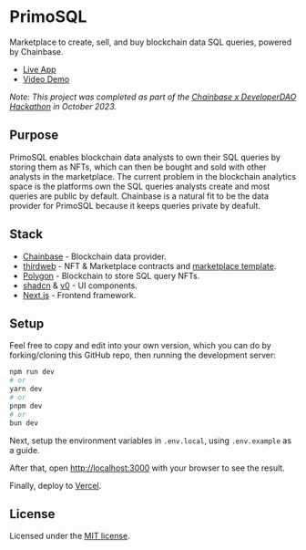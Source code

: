 # PrimoSQL

Marketplace to create, sell, and buy blockchain data SQL queries, powered by Chainbase.

- [Live App](https://primo-sql.vercel.app/)
- [Video Demo](https://youtu.be/JNm-zLGqZOg)

_Note: This project was completed as part of the [Chainbase x DeveloperDAO Hackathon](https://twitter.com/developer_dao/status/1713991958249550271) in October 2023._

## Purpose

PrimoSQL enables blockchain data analysts to own their SQL queries by storing them as NFTs, which can then be bought and sold with other analysts in the marketplace. The current problem in the blockchain analytics space is the platforms own the SQL queries analysts create and most queries are public by default. Chainbase is a natural fit to be the data provider for PrimoSQL because it keeps queries private by deafult.

## Stack

- [Chainbase](https://chainbase.com) - Blockchain data provider.
- [thirdweb](https://thirdweb.com/) - NFT & Marketplace contracts and [marketplace template](https://github.com/thirdweb-example/marketplace-v3).
- [Polygon](https://polygon.technology/) - Blockchain to store SQL query NFTs.
- [shadcn](https://ui.shadcn.com/) & [v0](https://v0.dev/) - UI components.
- [Next.js](https://nextjs.org/) - Frontend framework.

## Setup

Feel free to copy and edit into your own version, which you can do by forking/cloning this GitHub repo, then running the development server:

```bash
npm run dev
# or
yarn dev
# or
pnpm dev
# or
bun dev
```

Next, setup the environment variables in `.env.local`, using `.env.example` as a guide.

After that, open [http://localhost:3000](http://localhost:3000) with your browser to see the result.

Finally, deploy to [Vercel](https://vercel.com/new?utm_medium=default-template&filter=next.js&utm_source=create-next-app&utm_campaign=create-next-app-readme).

## License

Licensed under the [MIT license](https://github.com/PrimoData/primo-sql/blob/main/LICENSE.md).
